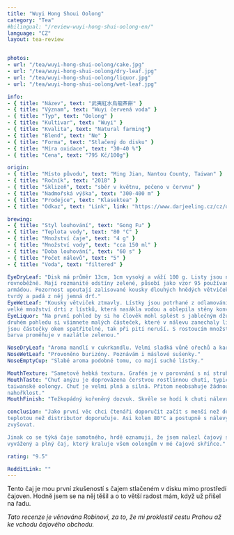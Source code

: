 ```yaml
---
title: "Wuyi Hong Shoui Oolong"
category: "Tea"
#bilingual: "/review-wuyi-hong-shui-oolong-en/"
language: "CZ"
layout: tea-review


photos:
- url: "/tea/wuyi-hong-shui-oolong/cake.jpg"
- url: "/tea/wuyi-hong-shui-oolong/dry-leaf.jpg"
- url: "/tea/wuyi-hong-shui-oolong/liquor.jpg"
- url: "/tea/wuyi-hong-shui-oolong/wet-leaf.jpg"

info:
- { title: "Název", text: "武夷紅水烏龍茶餅" }
- { title: "Význam", text: "Wuyi červená voda" }
- { title: "Typ", text: "Oolong" }
- { title: "Kultivar", text: "Wuyi" }
- { title: "Kvalita", text: "Natural farming"}
- { title: "Blend", text: "Ne" }
- { title: "Forma", text: "Stlačený do disku" }
- { title: "Míra oxidace", text: "30-40 %"}
- { title: "Cena", text: "795 Kč/100g"}

origin:
- { title: "Místo původu", text: "Ming Jian, Nantou County, Taiwan" }
- { title: "Ročník", text: "2018" }
- { title: "Sklizeň", text: "sběr v květnu, pečeno v červnu" }
- { title: "Nadmořská výška", text: "300-400 m" }
- { title: "Prodejce", text: "Klasektea" }
- { title: "Odkaz", text: "Link", link: "https://www.darjeeling.cz/cz/oolong/wuyi-hong-shui-oolong-tea-cake-1841" }

brewing:
- { title: "Styl louhování", text: "Gong Fu" }
- { title: "Teplota vody", text: "80 °C" }
- { title: "Množství čaje", text: "4 g" }
- { title: "Množství vody", text: "cca 150 ml" }
- { title: "Doba louhování", text: "60 s" }
- { title: "Počet nálevů", text: "5" }
- { title: "Voda", text: "filtered" }

EyeDryLeaf: "Disk má průměr 13cm, 1cm vysoký a váží 100 g. Listy jsou na sebe položeny 
rovnoběžně. Mají rozmanité odstíny zelené, působí jako vzor 95 používaný Českou 
armádou. Pozornost upoutají zalisované kousky dlouhých hnědých větviček. Disk je velmi 
tvrdý a padá z něj jemná drť."
EyeWetLeaf: "Kousky větviček ztmavly. Lístky jsou potrhané z odlamování z disku. Je tu 
velké množství drti z lístků, která nasákla vodou a oblepila stěny konvičky."
EyeLiquor: "Na první pohled by si ho člověk mohl splést s jablečným džusem. Ale při 
druhém pohledu si všimnete malých částeček, které v nálevu zanechaly lístky. I když 
jsou částečky okem spatřitelné, tak při pití neruší. S rostoucím množstvím nálevů se 
barva proměňuje v nazlátle zelenou."

NoseDryLeaf: "Aroma mandlí v cukrkandlu. Velmi sladká vůně ořechů a karamelu."
NoseWetLeaf: "Provoněno burizóny. Poznávám i máslové sušenky."
NoseEmptyCup: "Slabé aroma podobné tomu, co mají suché lístky."

MouthTexture: "Sametově hebká textura. Grafén je v porovnání s ní struhadlo."
MouthTaste: "Chuť anýzu je doprovázena čerstvou rostlinnou chutí, typickou pro 
taiwanské oolongy. Chuť je velmi plná a silná. Přitom neobsahuje žádnou trpkost nebo 
nahořklost."
MouthFinish: "Težkopádný kořeněný dozvuk. Skvěle se hodí k chuti nálevu."

conclusion: "Jako první věc chci čtenáři doporučit začít s menší než doporučenou 
teplotou než distributor doporučuje. Asi kolem 80°C a postupně s nálevy teplotu 
zvyšovat.

Jinak co se týká čaje samotného, hrdě oznamuji, že jsem nalezl čajový skvost. Velmi 
vyvážený a plný čaj, který kraluje všem oolongům v mé čajové skříňce."

rating: "9.5"

RedditLink: ""
---
```


Tento čaj je mou první zkušeností s čajem stlačeném v disku mimo prostředí čajoven. 
Hodně jsem se na něj těšil a o to větší radost mám, když už přišel na řadu.

_Tato recenze je věnována Robinovi, za to, že mi proklestil cestu Prahou až ke 
vchodu čajového obchodu._
